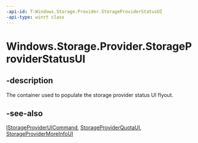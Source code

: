 ```yaml
---
-api-id: T:Windows.Storage.Provider.StorageProviderStatusUI
-api-type: winrt class
---
```


# Windows.Storage.Provider.StorageProviderStatusUI

<!--
public sealed class StorageProviderStatusUI
-->

## -description

The container used to populate the storage provider status UI flyout.

## -see-also

[IStorageProviderUICommand](istorageprovideruicommand.md), [StorageProviderQuotaUI](storageproviderquotaui.md), [StorageProviderMoreInfoUI](storageprovidermoreinfoui.md)
